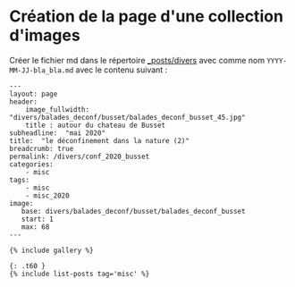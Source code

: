 # Création de la page d'une collection d'images 

Créer le fichier md dans le répertoire [_posts/divers](_posts/divers) avec comme nom `YYYY-MM-JJ-bla_bla.md` avec le contenu suivant :

```
---
layout: page
header:
    image_fullwidth: "divers/balades_deconf/busset/balades_deconf_busset_45.jpg"
    title : autour du chateau de Busset
subheadline:  "mai 2020"
title:  "le déconfinement dans la nature (2)"
breadcrumb: true
permalink: /divers/conf_2020_busset
categories:
    - misc
tags:
    - misc
    - misc_2020
image:
   base: divers/balades_deconf/busset/balades_deconf_busset
   start: 1
   max: 68
---

{% include gallery %}

{: .t60 }
{% include list-posts tag='misc' %}
```
